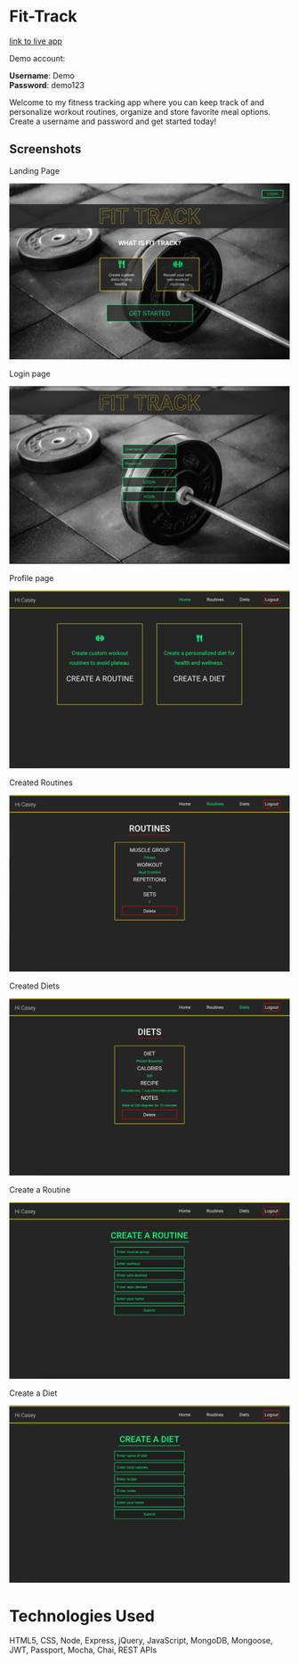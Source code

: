 # Fit-Track

[link to live app](https://polar-beyond-41706.herokuapp.com/index.html)

<p>Demo account:</p>

**Username**: Demo
</br>
**Password**: demo123


Welcome to my fitness tracking app where you can keep track of and personalize workout routines, organize and store favorite meal options.  Create a username and password and get started today!

<h2>Screenshots</h2>

<p>Landing Page</p>

![](images/Screenshot1.png)

<p>Login page</p>

![](images/ScreenshotLogin.png)

<p>Profile page</p>

![](images/ScreenshotProfile.png)

<p>Created Routines</p>

![](images/ScreenshotRoutines.png)

<p>Created Diets</p>

![](images/ScreenshotDiets.png)

<p>Create a Routine</p>

![](images/ScreenshotCreateRoutines.png)

<p>Create a Diet</p>

![](images/ScreenshotCreateDiet.png)

# Technologies Used
HTML5, CSS, Node, Express, jQuery, JavaScript, MongoDB, Mongoose, JWT, Passport, Mocha, Chai, REST APIs

